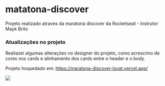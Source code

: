 # matatona-discover

Projeto realizado atraves da maratona discover da Rocketseat - Instrutor Mayk Brito


### Atualizações no projeto
Realiazei algumas alterações no designer do projeto, 
como acrescimo de cores nos cards e alinhamento dos 
cards entre o header e o body.

Projeto hospedado em: https://maratona-discover-lovat.vercel.app/

<img src="https://uploaddeimagens.com.br/images/003/096/706/full/Captura_de_Tela_2021-02-23_a%CC%80s_09.49.38.png?1614088307" />
